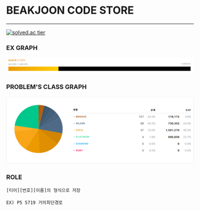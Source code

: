 # BEAKJOON CODE STORE
* * *
[![solved.ac tier](http://mazassumnida.wtf/api/generate_badge?boj=worldi77)](https://solved.ac/worldi77)
### EX GRAPH
![EX_GRAPH](./image/graph.PNG)
### PROBLEM'S CLASS GRAPH
![CLASS_GRAPH](./image/graph2.PNG)
### ROLE
```
[티어][번호][이름]의 형식으로 저장

EX) P5 5719 거의최단경로
```
